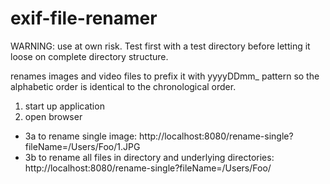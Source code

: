 # exif-file-renamer


WARNING: use at own risk. Test first with a test directory before letting it loose on complete directory structure.

renames images and video files to prefix it with yyyyDDmm_ pattern so the alphabetic order is identical to the chronological order.


1. start up application
2. open browser

 - 3a to rename single image: 
    http://localhost:8080/rename-single?fileName=/Users/Foo/1.JPG
 -  3b to rename all files in directory and underlying directories:
    http://localhost:8080/rename-single?fileName=/Users/Foo/
   
